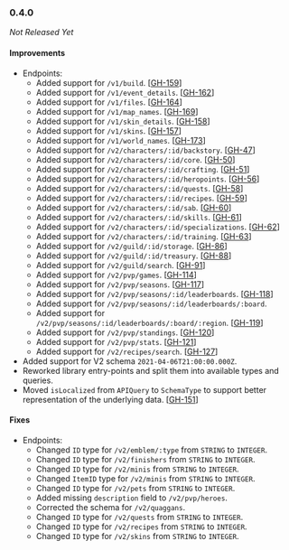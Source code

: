 ### 0.4.0

_Not Released Yet_

#### Improvements

- Endpoints:
    - Added support for `/v1/build`. [[GH-159](https://github.com/GW2ToolBelt/api-generator/issues/159)]
    - Added support for `/v1/event_details`. [[GH-162](https://github.com/GW2ToolBelt/api-generator/issues/162)]
    - Added support for `/v1/files`. [[GH-164](https://github.com/GW2ToolBelt/api-generator/issues/164)]
    - Added support for `/v1/map_names`. [[GH-169](https://github.com/GW2ToolBelt/api-generator/issues/169)]
    - Added support for `/v1/skin_details`. [[GH-158](https://github.com/GW2ToolBelt/api-generator/issues/158)]
    - Added support for `/v1/skins`. [[GH-157](https://github.com/GW2ToolBelt/api-generator/issues/157)]
    - Added support for `/v1/world_names`. [[GH-173](https://github.com/GW2ToolBelt/api-generator/issues/173)]
    - Added support for `/v2/characters/:id/backstory`. [[GH-47](https://github.com/GW2ToolBelt/api-generator/issues/47)]
    - Added support for `/v2/characters/:id/core`. [[GH-50](https://github.com/GW2ToolBelt/api-generator/issues/50)]
    - Added support for `/v2/characters/:id/crafting`. [[GH-51](https://github.com/GW2ToolBelt/api-generator/issues/51)]
    - Added support for `/v2/characters/:id/heropoints`. [[GH-56](https://github.com/GW2ToolBelt/api-generator/issues/56)]
    - Added support for `/v2/characters/:id/quests`. [[GH-58](https://github.com/GW2ToolBelt/api-generator/issues/58)]
    - Added support for `/v2/characters/:id/recipes`. [[GH-59](https://github.com/GW2ToolBelt/api-generator/issues/59)]
    - Added support for `/v2/characters/:id/sab`. [[GH-60](https://github.com/GW2ToolBelt/api-generator/issues/60)]
    - Added support for `/v2/characters/:id/skills`. [[GH-61](https://github.com/GW2ToolBelt/api-generator/issues/61)]
    - Added support for `/v2/characters/:id/specializations`. [[GH-62](https://github.com/GW2ToolBelt/api-generator/issues/62)]
    - Added support for `/v2/characters/:id/training`. [[GH-63](https://github.com/GW2ToolBelt/api-generator/issues/63)]
    - Added support for `/v2/guild/:id/storage`. [[GH-86](https://github.com/GW2ToolBelt/api-generator/issues/86)]
    - Added support for `/v2/guild/:id/treasury`. [[GH-88](https://github.com/GW2ToolBelt/api-generator/issues/88)]
    - Added support for `/v2/guild/search`. [[GH-91](https://github.com/GW2ToolBelt/api-generator/issues/91)]
    - Added support for `/v2/pvp/games`. [[GH-114](https://github.com/GW2ToolBelt/api-generator/issues/114)]
    - Added support for `/v2/pvp/seasons`. [[GH-117](https://github.com/GW2ToolBelt/api-generator/issues/117)]
    - Added support for `/v2/pvp/seasons/:id/leaderboards`. [[GH-118](https://github.com/GW2ToolBelt/api-generator/issues/118)]
    - Added support for `/v2/pvp/seasons/:id/leaderboards/:board`.
    - Added support for `/v2/pvp/seasons/:id/leaderboards/:board/:region`. [[GH-119](https://github.com/GW2ToolBelt/api-generator/issues/119)]
    - Added support for `/v2/pvp/standings`. [[GH-120](https://github.com/GW2ToolBelt/api-generator/issues/120)]
    - Added support for `/v2/pvp/stats`. [[GH-121](https://github.com/GW2ToolBelt/api-generator/issues/121)]
    - Added support for `/v2/recipes/search`. [[GH-127](https://github.com/GW2ToolBelt/api-generator/issues/127)]
- Added support for V2 schema `2021-04-06T21:00:00.000Z`.
- Reworked library entry-points and split them into available types and queries.
- Moved `isLocalized` from `APIQuery` to `SchemaType` to support better representation of the underlying data. [[GH-151](https://github.com/GW2ToolBelt/api-generator/issues/151)]

#### Fixes

- Endpoints:
    - Changed `ID` type for `/v2/emblem/:type` from `STRING` to `INTEGER`.
    - Changed `ID` type for `/v2/finishers` from `STRING` to `INTEGER`.
    - Changed `ID` type for `/v2/minis` from `STRING` to `INTEGER`.
    - Changed `ItemID` type for `/v2/minis` from `STRING` to `INTEGER`.
    - Changed `ID` type for `/v2/pets` from `STRING` to `INTEGER`.
    - Added missing `description` field to `/v2/pvp/heroes`.
    - Corrected the schema for `/v2/quaggans`.
    - Changed `ID` type for `/v2/quests` from `STRING` to `INTEGER`.
    - Changed `ID` type for `/v2/recipes` from `STRING` to `INTEGER`.
    - Changed `ID` type for `/v2/skins` from `STRING` to `INTEGER`.